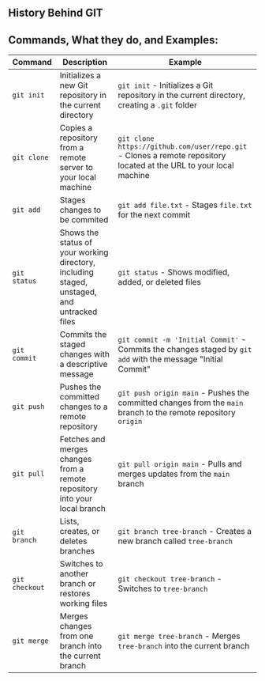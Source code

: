 ## History Behind GIT
## Commands, What they do, and Examples:
| Command | Description | Example |
|---|---|---|
| `git init` | Initializes a new Git repository in the current directory | `git init` - Initializes a Git repository in the current directory, creating a `.git` folder |	
| `git clone` | Copies a repository from a remote server to your local machine | `git clone https://github.com/user/repo.git` - Clones a remote repository located at the URL to your local machine |	
| `git add` | Stages changes to be commited | `git add file.txt` - Stages `file.txt` for the next commit |	
| `git status` | Shows the status of your working directory, including staged, unstaged, and untracked files | `git status` - Shows modified, added, or deleted files |	
| `git commit` | Commits the staged changes with a descriptive message | `git commit -m 'Initial Commit'` - Commits the changes staged by `git add` with the message "Initial Commit" |	
| `git push` | Pushes the committed changes to a remote repository | `git push origin main` - Pushes the committed changes from the `main` branch to the remote repository `origin` |	
| `git pull` | Fetches and merges changes from a remote repository into your local branch | `git pull origin main` - Pulls and merges updates from the `main` branch |	
| `git branch` | Lists, creates, or deletes branches | `git branch tree-branch` - Creates a new branch called `tree-branch` |		
| `git checkout` | Switches to another branch or restores working files| `git checkout tree-branch` - Switches to `tree-branch` |	
| `git merge` | Merges changes from one branch into the current branch | `git merge tree-branch` - Merges `tree-branch` into the current branch |